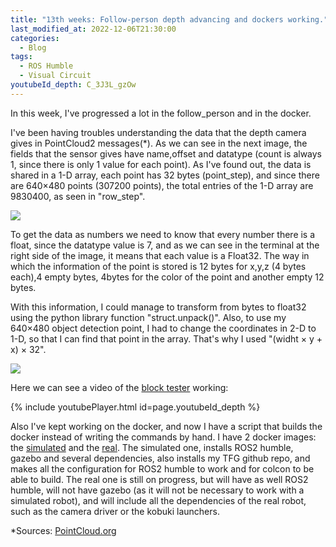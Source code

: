 ```yaml
---
title: "13th weeks: Follow-person depth advancing and dockers working."
last_modified_at: 2022-12-06T21:30:00
categories:
  - Blog
tags:
  - ROS Humble
  - Visual Circuit
youtubeId_depth: C_3J3L_gzOw
---
```


In this week, I've progressed a lot in the follow_person and in the docker.

I've been having troubles understanding the data that the depth camera gives in PointCloud2 messages(*).
As we can see in the next image, the fields that the sensor gives have name,offset and datatype (count is always 1, since there is only 1 value for each point). As I've found out, the data is shared in a 1-D array, each point has 32 bytes (point_step), and since there are 640×480 points (307200 points), the total entries of the 1-D array are 9830400, as seen in "row_step". 

![](/2022-tfg-david-tapiador/images/PointCloud2_data.png)


To get the data as numbers we need to know that every number there is a float, since the datatype value is 7, and as we can see in the terminal at the right side of the image, it means that each value is a Float32. The way in which the information of the point is stored is 12 bytes for x,y,z (4 bytes each),4 empty bytes, 4bytes for the color of the point and another empty 12 bytes.

With this information, I could manage to transform from bytes to float32 using the python library function "struct.unpack()". Also, to use my 640×480 object detection point, I had to change the coordinates in 2-D to 1-D, so that I can find that point in the array. That's why I used "(widht × y + x) × 32".

![](/2022-tfg-david-tapiador/images/PointCloud2_code.png)


Here we can see a video of the [block tester](https://github.com/RoboticsLabURJC/2022-tfg-david-tapiador/blob/main/follow_person/DEPTH_FOLLOWS/depth_block_test.py) working:

{% include youtubePlayer.html id=page.youtubeId_depth %}


Also I've kept working on the docker, and now I have a script that builds the docker instead of writing the commands by hand.
I have 2 docker images: the [simulated](https://github.com/RoboticsLabURJC/2022-tfg-david-tapiador/blob/main/dockers/docker_sim.txt) and the [real](https://github.com/RoboticsLabURJC/2022-tfg-david-tapiador/blob/main/dockers/docker_real.txt).
The simulated one, installs ROS2 humble, gazebo and several dependencies, also installs my TFG github repo, and makes all the configuration for ROS2 humble to work and for colcon to be able to build.
The real one is still on progress, but will have as well ROS2 humble, will not have gazebo (as it will not be necessary to work with a simulated robot), and will include all the dependencies of the real robot, such as the camera driver or the kobuki launchers.



*Sources: [PointCloud.org](https://pointclouds.org/documentation/tutorials/pcd_file_format.html#pcd-file-format)